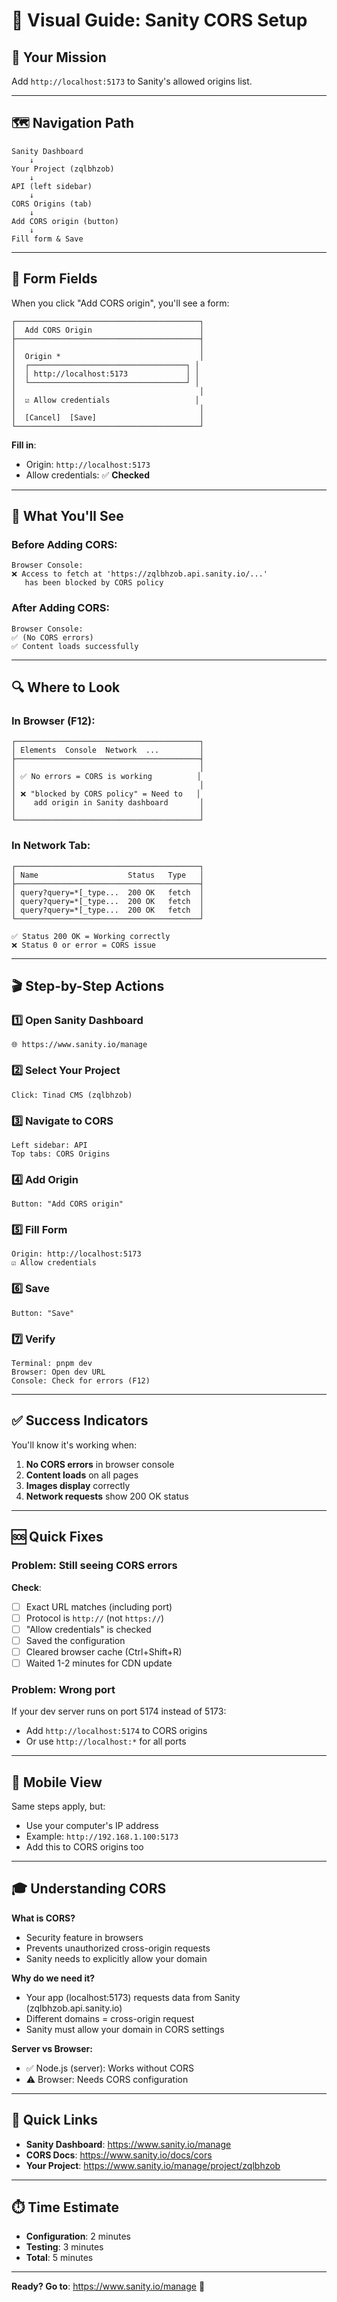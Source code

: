 # 🎨 Visual Guide: Sanity CORS Setup

## 📍 Your Mission

Add `http://localhost:5173` to Sanity's allowed origins list.

---

## 🗺️ Navigation Path

```
Sanity Dashboard
    ↓
Your Project (zqlbhzob)
    ↓
API (left sidebar)
    ↓
CORS Origins (tab)
    ↓
Add CORS origin (button)
    ↓
Fill form & Save
```

---

## 📝 Form Fields

When you click "Add CORS origin", you'll see a form:

```
┌─────────────────────────────────────────┐
│  Add CORS Origin                        │
├─────────────────────────────────────────┤
│                                         │
│  Origin *                               │
│  ┌───────────────────────────────────┐ │
│  │ http://localhost:5173             │ │
│  └───────────────────────────────────┘ │
│                                         │
│  ☑ Allow credentials                   │
│                                         │
│  [Cancel]  [Save]                       │
└─────────────────────────────────────────┘
```

**Fill in**:
- Origin: `http://localhost:5173`
- Allow credentials: ✅ **Checked**

---

## 🎯 What You'll See

### Before Adding CORS:
```
Browser Console:
❌ Access to fetch at 'https://zqlbhzob.api.sanity.io/...'
   has been blocked by CORS policy
```

### After Adding CORS:
```
Browser Console:
✅ (No CORS errors)
✅ Content loads successfully
```

---

## 🔍 Where to Look

### In Browser (F12):

```
┌─────────────────────────────────────────┐
│ Elements  Console  Network  ...         │
├─────────────────────────────────────────┤
│                                         │
│ ✅ No errors = CORS is working          │
│                                         │
│ ❌ "blocked by CORS policy" = Need to   │
│    add origin in Sanity dashboard       │
│                                         │
└─────────────────────────────────────────┘
```

### In Network Tab:

```
┌─────────────────────────────────────────┐
│ Name                    Status   Type   │
├─────────────────────────────────────────┤
│ query?query=*[_type...  200 OK   fetch  │
│ query?query=*[_type...  200 OK   fetch  │
│ query?query=*[_type...  200 OK   fetch  │
└─────────────────────────────────────────┘

✅ Status 200 OK = Working correctly
❌ Status 0 or error = CORS issue
```

---

## 🎬 Step-by-Step Actions

### 1️⃣ Open Sanity Dashboard
```
🌐 https://www.sanity.io/manage
```

### 2️⃣ Select Your Project
```
Click: Tinad CMS (zqlbhzob)
```

### 3️⃣ Navigate to CORS
```
Left sidebar: API
Top tabs: CORS Origins
```

### 4️⃣ Add Origin
```
Button: "Add CORS origin"
```

### 5️⃣ Fill Form
```
Origin: http://localhost:5173
☑ Allow credentials
```

### 6️⃣ Save
```
Button: "Save"
```

### 7️⃣ Verify
```
Terminal: pnpm dev
Browser: Open dev URL
Console: Check for errors (F12)
```

---

## ✅ Success Indicators

You'll know it's working when:

1. **No CORS errors** in browser console
2. **Content loads** on all pages
3. **Images display** correctly
4. **Network requests** show 200 OK status

---

## 🆘 Quick Fixes

### Problem: Still seeing CORS errors

**Check**:
- [ ] Exact URL matches (including port)
- [ ] Protocol is `http://` (not `https://`)
- [ ] "Allow credentials" is checked
- [ ] Saved the configuration
- [ ] Cleared browser cache (Ctrl+Shift+R)
- [ ] Waited 1-2 minutes for CDN update

### Problem: Wrong port

If your dev server runs on port 5174 instead of 5173:
- Add `http://localhost:5174` to CORS origins
- Or use `http://localhost:*` for all ports

---

## 📱 Mobile View

Same steps apply, but:
- Use your computer's IP address
- Example: `http://192.168.1.100:5173`
- Add this to CORS origins too

---

## 🎓 Understanding CORS

**What is CORS?**
- Security feature in browsers
- Prevents unauthorized cross-origin requests
- Sanity needs to explicitly allow your domain

**Why do we need it?**
- Your app (localhost:5173) requests data from Sanity (zqlbhzob.api.sanity.io)
- Different domains = cross-origin request
- Sanity must allow your domain in CORS settings

**Server vs Browser:**
- ✅ Node.js (server): Works without CORS
- ⚠️ Browser: Needs CORS configuration

---

## 🔗 Quick Links

- **Sanity Dashboard**: https://www.sanity.io/manage
- **CORS Docs**: https://www.sanity.io/docs/cors
- **Your Project**: https://www.sanity.io/manage/project/zqlbhzob

---

## ⏱️ Time Estimate

- **Configuration**: 2 minutes
- **Testing**: 3 minutes
- **Total**: 5 minutes

---

**Ready? Go to**: https://www.sanity.io/manage 🚀

